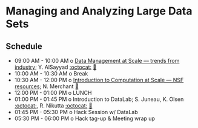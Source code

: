 # Managing and Analyzing Large Data Sets

## Schedule

 * 09:00 AM - 10:00 AM  o  [Data Management at Scale –– trends from industry](https://github.com/LSSTC-DSFP/LSSTC-DSFP-Sessions/blob/master/Session3/Day5/AlSayyadSlidesDM3_slides.pdf); Y. AlSayyad [:octocat:](https://github.com/yalsayyad) [:movie_camera:](https://www.youtube.com/watch?v=PTOYuJlFlxk&index=13&list=PLKC37rx5YXnfCRTt1xbSXkvpyi3XbXVy_)
 * 10:00 AM - 10:30 AM  o  Break
 * 10:30 AM - 12:00 PM  o  [Introduction to Computation at Scale –– NSF resources](https://github.com/LSSTC-DSFP/LSSTC-DSFP-Sessions/blob/master/Session3/Day5/LSST-DSFP-2017.pdf); N. Merchant [:movie_camera:](https://www.youtube.com/watch?v=k4zBP2p6-vc&index=14&list=PLKC37rx5YXnfCRTt1xbSXkvpyi3XbXVy_)
 * 12:00 PM - 01:00 PM  o  LUNCH
 * 01:00 PM - 01:45 PM  o  Introduction to DataLab; S. Juneau, K. Olsen [:octocat:](https://github.com/knutago), R. Nikutta [:octocat:](https://github.com/rnikutta) [:movie_camera:](https://www.youtube.com/watch?v=ppN1KuQCfUo&list=PLKC37rx5YXnfCRTt1xbSXkvpyi3XbXVy_&index=16)
 * 01:45 PM - 05:30 PM  o  Hack Session w/ DataLab
 * 05:30 PM - 06:00 PM  o  Hack tag-up & Meeting wrap up
